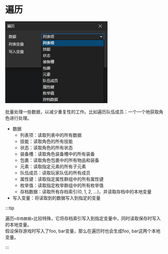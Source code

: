 # 遍历

![](img/forEach-1.png)

批量处理一些数据，以减少重复性的工作。比如遍历队伍成员：一个一个地获取角色进行处理。

- 数据
  - 列表项：读取列表中的所有数据
  - 技能：读取角色的所有技能
  - 状态：读取角色的所有状态
  - 装备槽：读取角色装备槽中的所有装备
  - 包裹：读取角色包裹中的所有物品和装备
  - 元素：读取指定元素的所有子元素
  - 队伍成员：读取玩家队伍的所有成员
  - 属性键：读取指定属性群组中的所有属性键
  - 枚举值：读取指定枚举群组中的所有枚举值
  - 存档数据：读取所有存档索引(0, 1, 2, ...)，并读取存档中的本地变量
- 写入变量：将读取到的数据写入到指定的变量

:::tip

遍历`<存档数据>`比较特殊，它将存档索引写入到指定变量中，同时读取保存时写入的本地变量。  
假设保存游戏时写入了foo, bar变量，那么在遍历时也会生成foo, bar这两个本地变量。

:::